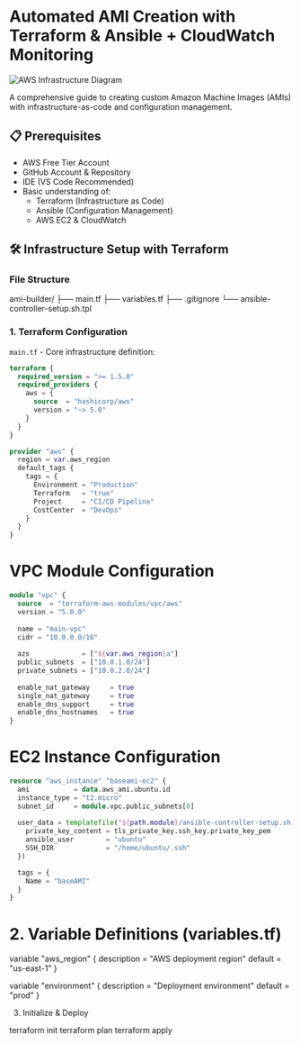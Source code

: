 # Automated AMI Creation with Terraform & Ansible + CloudWatch Monitoring

![AWS Infrastructure Diagram](https://via.placeholder.com/800x400.png?text=Architecture+Diagram)

A comprehensive guide to creating custom Amazon Machine Images (AMIs) with infrastructure-as-code and configuration management.

## 📋 Prerequisites

- AWS Free Tier Account
- GitHub Account & Repository
- IDE (VS Code Recommended)
- Basic understanding of:
  - Terraform (Infrastructure as Code)
  - Ansible (Configuration Management)
  - AWS EC2 & CloudWatch

## 🛠️ Infrastructure Setup with Terraform

### File Structure

ami-builder/
├── main.tf
├── variables.tf
├── .gitignore
└── ansible-controller-setup.sh.tpl


### 1. Terraform Configuration

`main.tf` - Core infrastructure definition:
```terraform
terraform {
  required_version = ">= 1.5.0"
  required_providers {
    aws = {
      source  = "hashicorp/aws"
      version = "~> 5.0"
    }
  }
}

provider "aws" {
  region = var.aws_region
  default_tags {
    tags = {
      Environment = "Production"
      Terraform   = "true"
      Project     = "CI/CD Pipeline"
      CostCenter  = "DevOps"
    }
  }
}
```

# VPC Module Configuration
```terraform
module "vpc" {
  source  = "terraform-aws-modules/vpc/aws"
  version = "5.0.0"
  
  name = "main-vpc"
  cidr = "10.0.0.0/16"
  
  azs             = ["${var.aws_region}a"]
  public_subnets  = ["10.0.1.0/24"]
  private_subnets = ["10.0.2.0/24"]
  
  enable_nat_gateway     = true
  single_nat_gateway     = true
  enable_dns_support     = true
  enable_dns_hostnames   = true
}
```

# EC2 Instance Configuration
```terraform
resource "aws_instance" "baseami-ec2" {
  ami           = data.aws_ami.ubuntu.id
  instance_type = "t2.micro"
  subnet_id     = module.vpc.public_subnets[0]
  
  user_data = templatefile("${path.module}/ansible-controller-setup.sh.tpl", {
    private_key_content = tls_private_key.ssh_key.private_key_pem
    ansible_user        = "ubuntu"
    SSH_DIR             = "/home/ubuntu/.ssh"
  })

  tags = {
    Name = "baseAMI"
  }
}
```

# 2. Variable Definitions (variables.tf)

variable "aws_region" {
  description = "AWS deployment region"
  default     = "us-east-1"
}

variable "environment" {
  description = "Deployment environment"
  default     = "prod"
}

3. Initialize & Deploy

terraform init
terraform plan
terraform apply